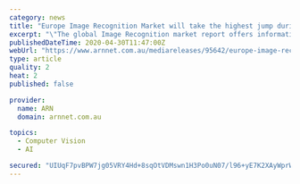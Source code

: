 ```yaml
---
category: news
title: "Europe Image Recognition Market will take the highest jump during 2020-2025"
excerpt: "\"The global Image Recognition market report offers information relating to the leading regions, competitive landscape, growth trends, and other crucial information about the growth status of the market."
publishedDateTime: 2020-04-30T11:47:00Z
webUrl: "https://www.arnnet.com.au/mediareleases/95642/europe-image-recognition-market-will-take-the/"
type: article
quality: 2
heat: 2
published: false

provider:
  name: ARN
  domain: arnnet.com.au

topics:
  - Computer Vision
  - AI

secured: "UIUqF7pvBPW7jg05VRY4Hd+8sqOtVDMswn1H3Po0uN07/l96+yE7K2XAyWprWxmUej59ahQfPNdL+20Ys4H34YZNIuZ1PtIjB/dvoWJ1QRvpMsYsgChQMbHwJYnnyrciqAqgTmsBSfeU6GUN/tnFt+8i/qG1vO+Cwx0X/xcClhr4ikNUj62HLIhbbTa8crbjqgVmsQ3ZOfb0TsFDWSEySN/N0bqwz4fwT47DVLsx0WAxcVDRyj/PTHmwaHJeTtrUYhX4YUImn/ID3AHV6krEIAcjq55dbu8ZEaxec8lMArc5nznbkk3Ku7N67ahVteHP;1IvmvBhAFCESd2ySoQmnJg=="
---
```


